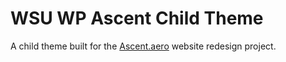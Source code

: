 # WSU WP Ascent Child Theme

A child theme built for the [Ascent.aero](https://ascent.aero/) website redesign project.

